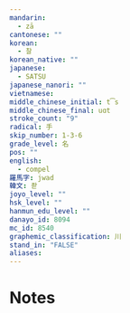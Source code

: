 ```yaml
---
mandarin:
  - zā
cantonese: ""
korean:
  - 찰
korean_native: ""
japanese:
  - SATSU
japanese_nanori: ""
vietnamese:
middle_chinese_initial: t͡s
middle_chinese_final: uɑt
stroke_count: "9"
radical: 手
skip_number: 1-3-6
grade_level: 名
pos: ""
english:
  - compel
羅馬字: jwad
韓文: 좓
joyo_level: ""
hsk_level: ""
hanmun_edu_level: ""
danayo_id: 8094
mc_id: 8540
graphemic_classification: 川
stand_in: "FALSE"
aliases:
---
```


# Notes
